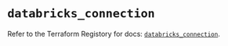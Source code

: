 # `databricks_connection`

Refer to the Terraform Registory for docs: [`databricks_connection`](https://registry.terraform.io/providers/databricks/databricks/1.31.0/docs/resources/connection).
